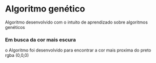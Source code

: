 # Algoritmo genético 
Algoritmo desenvolvido com o intuito de aprendizado sobre algoritmos genéticos

### Em busca da cor mais escura
o Algoritmo foi desenvolvido para encontrar a cor mais proxima do preto rgba (0,0,0)

